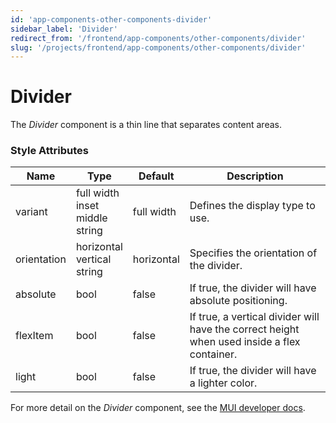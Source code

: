 ```yaml
---
id: 'app-components-other-components-divider'
sidebar_label: 'Divider'
redirect_from: '/frontend/app-components/other-components/divider'
slug: '/projects/frontend/app-components/other-components/divider'
---
```


# Divider

The _Divider_ component is a thin line that separates content areas.

### Style Attributes

<table>
<thead>
<tr><th>Name</th><th>Type</th><th>Default</th><th>Description</th></tr>
</thead>
<tbody>
<tr><td>variant</td><td>full width<br/>inset<br/>middle<br/>string</td><td>full width</td><td>Defines the display type to use.</td></tr>
<tr><td>orientation</td><td>horizontal<br/>vertical<br/>string</td><td>horizontal</td><td>Specifies the orientation of the divider.</td></tr>
<tr><td>absolute</td><td>bool</td><td>false</td><td>If true, the divider will have absolute positioning.</td></tr>
<tr><td>flexItem</td><td>bool</td><td>false</td><td>If true, a vertical divider will have the correct height when used inside a flex container.</td></tr>
<tr><td>light</td><td>bool</td><td>false</td><td>If true, the divider will have a lighter color.</td></tr>
</tbody>
</table>

For more detail on the _Divider_ component, see the [MUI developer docs](https://mui.com/material-ui/api/divider/).
